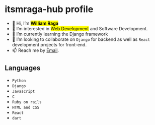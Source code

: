 #  **itsmraga-hub profile**

- 👋 Hi, I’m <mark>**William Raga**</mark>
- 👀 I’m interested in <mark>Web Development</mark> and Software Development.
- 🌱 I’m currently learning the Django framework
- 💞️ I’m looking to collaborate on `Django` for backend as well as `React` development projects for front-end.
- 📫 Reach me by <!--[Mobile No](0795 600499) or text via--> [Email](itsragamit@gmail.com).


## Languages

- `Python`
- `Django`
- `Javascript`
- `C`
- `Ruby on rails`
- `HTML and CSS`
- `React`
- `dart`

<!---
itsmraga-hub/itsmraga-hub is a ✨ special ✨ repository because its `README.md` (this file) appears on your GitHub profile.
You can click the Preview link to take a look at your changes.
--->
